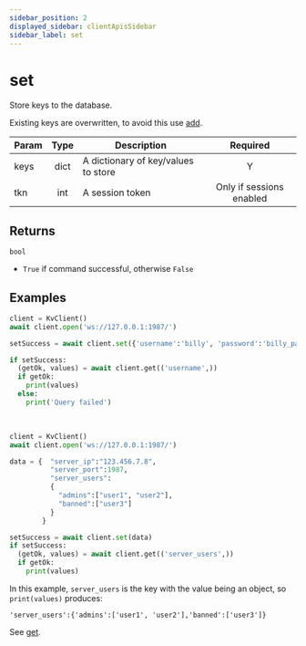 ```yaml
---
sidebar_position: 2
displayed_sidebar: clientApisSidebar
sidebar_label: set
---
```


# set
Store keys to the database.

Existing keys are overwritten, to avoid this use [add](./Add).

|Param|Type|Description|Required|
|--|:-:|--|:-:|
|keys|dict|A dictionary of key/values to store|Y|
|tkn|int|A session token|Only if sessions enabled|


## Returns

`bool`
- `True` if command successful, otherwise `False`


## Examples


```py title='Set scalar'
client = KvClient()
await client.open('ws://127.0.0.1:1987/')

setSuccess = await client.set({'username':'billy', 'password':'billy_passy'})

if setSuccess:
  (getOk, values) = await client.get(('username',))
  if getOk:
    print(values)
  else:
    print('Query failed')
```

<br/>

```py title='Set object'
client = KvClient()
await client.open('ws://127.0.0.1:1987/')

data = {  "server_ip":"123.456.7.8",
          "server_port":1987,
          "server_users":
          {
            "admins":["user1", "user2"],
            "banned":["user3"]
          }
        }

setSuccess = await client.set(data)
if setSuccess:
  (getOk, values) = await client.get(('server_users',))
  if getOk:
    print(values)
```

In this example, `server_users` is the key with the value being an object, so `print(values)` produces:

```
'server_users':{'admins':['user1', 'user2'],'banned':['user3']}
```

See [get](./Get).
